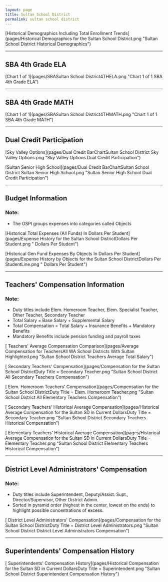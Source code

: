 ```yaml
---
layout: page
title: Sultan School District
permalink: sultan school district
---
```



[Historical Demographics Including Total Enrollment Trends](pages/Historical Demographics for the Sultan School District.png "Sultan School District Historical Demographics")

___

## SBA 4th Grade ELA

[Chart 1 of 1](pages/SBASultan School District4THELA.png "Chart 1 of 1 SBA 4th Grade ELA")


___

## SBA 4th Grade MATH

[Chart 1 of 1](pages/SBASultan School District4THMATH.png "Chart 1 of 1 SBA 4th Grade MATH")


___

## Dual Credit Participation

[Sky Valley Options](pages/Dual Credit BarChartSultan School District Sky Valley Options.png "Sky Valley Options Dual Credit Participation")

[Sultan Senior High School](pages/Dual Credit BarChartSultan School District Sultan Senior High School.png "Sultan Senior High School Dual Credit Participation")


___

## Budget Information
### Note:
- The OSPI groups expenses into categories called Objects

[Historical Total Expenses (All Funds) In Dollars Per Student](pages/Expense History for the Sultan School DistrictDollars Per Student.png " Dollars Per Student")

[Historical Gen Fund Expenses By Objects In Dollars Per Student](pages/Expense History by Objects for the Sultan School DistrictDollars Per StudentLine.png " Dollars Per Student")


___

## Teachers' Compensation Information
### Note:
- Duty titles include Elem. Homeroom Teacher, Elem. Specialist Teacher, Other Teacher, Secondary Teacher
- Total Salary = Base Salary + Supplemental Salary
- Total Compensation = Total Salary + Insurance Benefits + Mandatory Benefits
- Mandatory Benefits include pension funding and payroll taxes

[ Teachers' Average Compensation Comparison](pages/Average Compensation for TeachersAll WA School Districts With Sultan Highlighted.png "Sultan School District Teachers Average Total Salary")

[ Secondary Teachers' Compensation](pages/Compensation for the Sultan School DistrictDuty Title = Secondary Teacher.png "Sultan School District All Secondary Teachers Compensation")

[ Elem. Homeroom Teachers' Compensation](pages/Compensation for the Sultan School DistrictDuty Title = Elem. Homeroom Teacher.png "Sultan School District All Elementary Teachers Compensation")

[ Secondary Teachers' Historical Average Compensation](pages/Historical Average Compensation for the Sultan SD in Current DollarsDuty Title = Secondary Teacher.png "Sultan School District Secondary Teachers Historical Compensation")

[ Elementary Teachers' Historical Average Compensation](pages/Historical Average Compensation for the Sultan SD in Current DollarsDuty Title = Elementary Teacher.png "Sultan School District Elementary Teachers Historical Compensation")


___

## District Level Administrators' Compensation

### Note:
- Duty titles include Superintendent, Deputy/Assist. Supt., Director/Supervisor, Other District Admin.
- Sorted in pyramid order (highest in the center, lowest on the ends) to highlight possible concentrations of excess.

[ District Level Administrators' Compensation](pages/Compensation for the Sultan School DistrictDuty Title = District Level Administrators.png "Sultan School District District Level Administrators Compensation")


___

## Superintendents' Compensation History

[ Superintendents' Compensation History](pages/Historical Compensation for the Sultan SD in Current DollarsDuty Title = Superintendent.png "Sultan School District Superintendent Compensation History")

